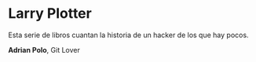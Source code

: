 # Larry Plotter

Esta serie de libros cuantan la historia de un hacker de los que hay pocos. 

**Adrian Polo**, Git Lover
